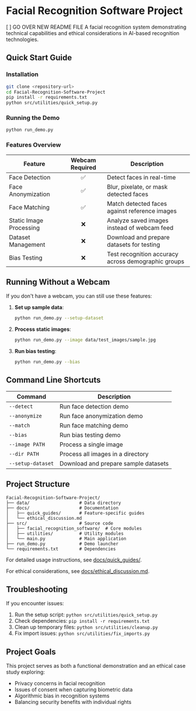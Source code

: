 # Facial Recognition Software Project
[ ] GO OVER NEW README FILE
A facial recognition system demonstrating technical capabilities and ethical considerations in AI-based recognition technologies.

## Quick Start Guide

### Installation
```bash
git clone <repository-url>
cd Facial-Recognition-Software-Project
pip install -r requirements.txt
python src/utilities/quick_setup.py
```

### Running the Demo
```bash
python run_demo.py
```

### Features Overview

| Feature | Webcam Required | Description |
|---------|:--------------:|-------------|
| Face Detection | ✅ | Detect faces in real-time |
| Face Anonymization | ✅ | Blur, pixelate, or mask detected faces |
| Face Matching | ✅ | Match detected faces against reference images |
| Static Image Processing | ❌ | Analyze saved images instead of webcam feed |
| Dataset Management | ❌ | Download and prepare datasets for testing |
| Bias Testing | ❌ | Test recognition accuracy across demographic groups |

## Running Without a Webcam

If you don't have a webcam, you can still use these features:

1. **Set up sample data**:
   ```bash
   python run_demo.py --setup-dataset
   ```

2. **Process static images**:
   ```bash
   python run_demo.py --image data/test_images/sample.jpg
   ```

3. **Run bias testing**:
   ```bash
   python run_demo.py --bias
   ```

## Command Line Shortcuts

| Command | Description |
|---------|-------------|
| `--detect` | Run face detection demo |
| `--anonymize` | Run face anonymization demo |
| `--match` | Run face matching demo |
| `--bias` | Run bias testing demo |
| `--image PATH` | Process a single image |
| `--dir PATH` | Process all images in a directory |
| `--setup-dataset` | Download and prepare sample datasets |

## Project Structure

```
Facial-Recognition-Software-Project/
├── data/                   # Data directory
├── docs/                   # Documentation
│   ├── quick_guides/       # Feature-specific guides
│   └── ethical_discussion.md
├── src/                    # Source code
│   ├── facial_recognition_software/  # Core modules
│   ├── utilities/          # Utility modules
│   └── main.py             # Main application
├── run_demo.py             # Demo launcher
└── requirements.txt        # Dependencies
```

For detailed usage instructions, see [docs/quick_guides/](docs/quick_guides/).

For ethical considerations, see [docs/ethical_discussion.md](docs/ethical_discussion.md).

## Troubleshooting

If you encounter issues:

1. Run the setup script: `python src/utilities/quick_setup.py`
2. Check dependencies: `pip install -r requirements.txt`
3. Clean up temporary files: `python src/utilities/cleanup.py`
4. Fix import issues: `python src/utilities/fix_imports.py`

## Project Goals

This project serves as both a functional demonstration and an ethical case study exploring:

- Privacy concerns in facial recognition
- Issues of consent when capturing biometric data
- Algorithmic bias in recognition systems
- Balancing security benefits with individual rights
